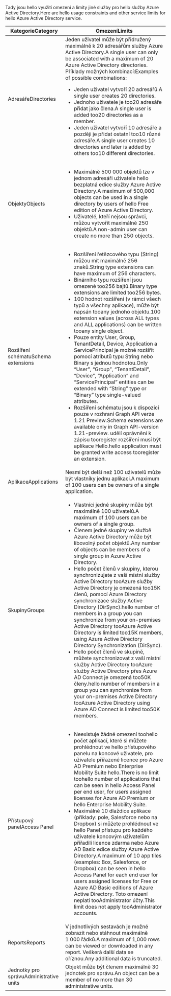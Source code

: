 <span data-ttu-id="a83c5-101">Tady jsou hello využití omezení a limity jiné služby pro hello služby Azure Active Directory.</span><span class="sxs-lookup"><span data-stu-id="a83c5-101">Here are hello usage constraints and other service limits for hello Azure Active Directory service.</span></span>

| <span data-ttu-id="a83c5-102">Kategorie</span><span class="sxs-lookup"><span data-stu-id="a83c5-102">Category</span></span> | <span data-ttu-id="a83c5-103">Omezení</span><span class="sxs-lookup"><span data-stu-id="a83c5-103">Limits</span></span> |
| --- | --- |
| <span data-ttu-id="a83c5-104">Adresáře</span><span class="sxs-lookup"><span data-stu-id="a83c5-104">Directories</span></span> |<span data-ttu-id="a83c5-105">Jeden uživatel může být přidružený maximálně k 20 adresářům služby Azure Active Directory.</span><span class="sxs-lookup"><span data-stu-id="a83c5-105">A single user can only be associated with a maximum of 20 Azure Active Directory directories.</span></span><br /><span data-ttu-id="a83c5-106">Příklady možných kombinací:</span><span class="sxs-lookup"><span data-stu-id="a83c5-106">Examples of possible combinations:</span></span> <ul> <li><span data-ttu-id="a83c5-107">Jeden uživatel vytvoří 20 adresářů.</span><span class="sxs-lookup"><span data-stu-id="a83c5-107">A single user creates 20 directories.</span></span></li><li><span data-ttu-id="a83c5-108">Jednoho uživatele je too20 adresáře přidat jako člena.</span><span class="sxs-lookup"><span data-stu-id="a83c5-108">A single user is added too20 directories as a member.</span></span></li><li><span data-ttu-id="a83c5-109">Jeden uživatel vytvoří 10 adresáře a později je přidat ostatní too10 různé adresáře.</span><span class="sxs-lookup"><span data-stu-id="a83c5-109">A single user creates 10 directories and later is added by others too10 different directories.</span></span></li></ul> |
| <span data-ttu-id="a83c5-110">Objekty</span><span class="sxs-lookup"><span data-stu-id="a83c5-110">Objects</span></span> |<ul><li><span data-ttu-id="a83c5-111">Maximálně 500 000 objektů lze v jednom adresáři uživatele hello bezplatná edice služby Azure Active Directory.</span><span class="sxs-lookup"><span data-stu-id="a83c5-111">A maximum of 500,000 objects can be used in a single directory by users of hello Free edition of Azure Active Directory.</span></span></li><li><span data-ttu-id="a83c5-112">Uživatelé, kteří nejsou správci, můžou vytvořit maximálně 250 objektů.</span><span class="sxs-lookup"><span data-stu-id="a83c5-112">A non-admin user can create no more than 250 objects.</span></span></li></ul> |
| <span data-ttu-id="a83c5-113">Rozšíření schématu</span><span class="sxs-lookup"><span data-stu-id="a83c5-113">Schema extensions</span></span> |<ul><li><span data-ttu-id="a83c5-114">Rozšíření řetězcového typu (String) můžou mít maximálně 256 znaků.</span><span class="sxs-lookup"><span data-stu-id="a83c5-114">String type extensions can have maximum of 256 characters.</span></span> </li><li><span data-ttu-id="a83c5-115">Binárního typu rozšíření jsou omezené too256 bajtů.</span><span class="sxs-lookup"><span data-stu-id="a83c5-115">Binary type extensions are limited too256 bytes.</span></span></li><li><span data-ttu-id="a83c5-116">100 hodnot rozšíření (v rámci všech typů a všechny aplikace), může být napsán tooany jednoho objektu.</span><span class="sxs-lookup"><span data-stu-id="a83c5-116">100 extension values (across ALL types and ALL applications) can be written tooany single object.</span></span></li><li><span data-ttu-id="a83c5-117">Pouze entity User, Group, TenantDetail, Device, Application a ServicePrincipal je možné rozšířit pomocí atributů typu String nebo Binary s jednou hodnotou.</span><span class="sxs-lookup"><span data-stu-id="a83c5-117">Only “User”, “Group”, “TenantDetail”, “Device”, “Application” and “ServicePrincipal” entities can be extended with “String” type or “Binary” type single-valued attributes.</span></span></li><li><span data-ttu-id="a83c5-118">Rozšíření schématu jsou k dispozici pouze v rozhraní Graph API verze 1.21 Preview.</span><span class="sxs-lookup"><span data-stu-id="a83c5-118">Schema extensions are available only in Graph API-version 1.21-preview.</span></span> <span data-ttu-id="a83c5-119">udělí oprávnění k zápisu tooregister rozšíření musí být aplikace Hello.</span><span class="sxs-lookup"><span data-stu-id="a83c5-119">hello application must be granted write access tooregister an extension.</span></span></li></ul> |
| <span data-ttu-id="a83c5-120">Aplikace</span><span class="sxs-lookup"><span data-stu-id="a83c5-120">Applications</span></span> |<span data-ttu-id="a83c5-121">Nesmí být delší než 100 uživatelů může být vlastníky jednu aplikaci.</span><span class="sxs-lookup"><span data-stu-id="a83c5-121">A maximum of 100 users can be owners of a single application.</span></span> |
| <span data-ttu-id="a83c5-122">Skupiny</span><span class="sxs-lookup"><span data-stu-id="a83c5-122">Groups</span></span> |<ul><li><span data-ttu-id="a83c5-123">Vlastníci jedné skupiny může být maximálně 100 uživatelů.</span><span class="sxs-lookup"><span data-stu-id="a83c5-123">A maximum of 100 users can be owners of a single group.</span></span></li><li><span data-ttu-id="a83c5-124">Členem jedné skupiny ve službě Azure Active Directory může být libovolný počet objektů.</span><span class="sxs-lookup"><span data-stu-id="a83c5-124">Any number of objects can be members of a single group in Azure Active Directory.</span></span></li><li><span data-ttu-id="a83c5-125">Hello počet členů v skupiny, kterou synchronizujete z vaší místní služby Active Directory tooAzure služby Active Directory je omezená too15K členů, pomocí Azure Directory synchronizace služby Active Directory (DirSync).</span><span class="sxs-lookup"><span data-stu-id="a83c5-125">hello number of members in a group you can synchronize from your on-premises Active Directory tooAzure Active Directory is limited too15K members, using Azure Active Directory Directory Synchronization (DirSync).</span></span></li><li><span data-ttu-id="a83c5-126">Hello počet členů ve skupině, můžete synchronizovat z vaší místní služby Active Directory tooAzure služby Active Directory přes Azure AD Connect je omezená too50K členy.</span><span class="sxs-lookup"><span data-stu-id="a83c5-126">hello number of members in a group you can synchronize from your on-premises Active Directory tooAzure Active Directory using Azure AD Connect is limited too50K members.</span></span></li></ul> |
| <span data-ttu-id="a83c5-127">Přístupový panel</span><span class="sxs-lookup"><span data-stu-id="a83c5-127">Access Panel</span></span> |<ul><li><span data-ttu-id="a83c5-128">Neexistuje žádné omezení toohello počet aplikací, které si můžete prohlédnout ve hello přístupového panelu na koncové uživatele, pro uživatele přiřazené licence pro Azure AD Premium nebo Enterprise Mobility Suite hello.</span><span class="sxs-lookup"><span data-stu-id="a83c5-128">There is no limit toohello number of applications that can be seen in hello Access Panel per end user, for users assigned licenses for Azure AD Premium or hello Enterprise Mobility Suite.</span></span></li><li><span data-ttu-id="a83c5-129">Maximálně 10 dlaždice aplikace (příklady: pole, Salesforce nebo na Dropbox) si můžete prohlédnout ve hello Panel přístupu pro každého uživatele koncovým uživatelům přiřadili licence zdarma nebo Azure AD Basic edice služby Azure Active Directory.</span><span class="sxs-lookup"><span data-stu-id="a83c5-129">A maximum of 10 app tiles (examples: Box, Salesforce, or Dropbox) can be seen in hello Access Panel for each end user for users assigned licenses for Free or Azure AD Basic editions of Azure Active Directory.</span></span> <span data-ttu-id="a83c5-130">Toto omezení neplatí tooAdministrator účty.</span><span class="sxs-lookup"><span data-stu-id="a83c5-130">This limit does not apply tooAdministrator accounts.</span></span></li></ul> |
| <span data-ttu-id="a83c5-131">Reports</span><span class="sxs-lookup"><span data-stu-id="a83c5-131">Reports</span></span> | <span data-ttu-id="a83c5-132">V jednotlivých sestavách je možné zobrazit nebo stáhnout maximálně 1 000 řádků.</span><span class="sxs-lookup"><span data-stu-id="a83c5-132">A maximum of 1,000 rows can be viewed or downloaded in any report.</span></span> <span data-ttu-id="a83c5-133">Veškerá další data se oříznou.</span><span class="sxs-lookup"><span data-stu-id="a83c5-133">Any additional data is truncated.</span></span> |
| <span data-ttu-id="a83c5-134">Jednotky pro správu</span><span class="sxs-lookup"><span data-stu-id="a83c5-134">Administrative units</span></span> | <span data-ttu-id="a83c5-135">Objekt může být členem maximálně 30 jednotek pro správu.</span><span class="sxs-lookup"><span data-stu-id="a83c5-135">An object can be a member of no more than 30 administrative units.</span></span> |
